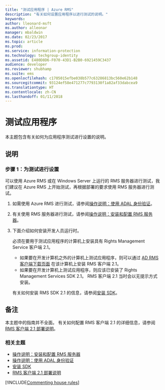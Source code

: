 ```yaml
---
title: "测试应用程序 | Azure RMS"
description: "有关如何设置应用程序以进行测试的说明。"
keywords: 
author: lleonard-msft
ms.author: alleonar
manager: mbaldwin
ms.date: 02/23/2017
ms.topic: article
ms.prod: 
ms.service: information-protection
ms.technology: techgroup-identity
ms.assetid: E480D8D6-F070-43D1-B2B0-6921459C3437
audience: developer
ms.reviewer: shubhamp
ms.suite: ems
ms.openlocfilehash: c1705015efbe038b577c63286813bc560e62b148
ms.sourcegitcommit: 93124ef58e471277c7793130f1a82af33dabcea9
ms.translationtype: HT
ms.contentlocale: zh-CN
ms.lasthandoff: 01/11/2018
---
```

# <a name="testing-your-application"></a>测试应用程序

本主题包含有关如何为应用程序测试进行设置的说明。

## <a name="instructions"></a>说明

### <a name="step-1-setup-for-testing"></a>步骤 1：为测试进行设置

可以使用 Azure RMS 或在 Windows Server 上运行的 RMS 服务器进行测试，我们建议在 Azure RMS 上开始测试，再根据部署的要求使用 RMS 服务器进行测试。

1. 如需使用 Azure RMS 进行测试，请参阅[操作说明：使用 ADAL 身份验证](how-to-use-adal-authentication.md)。
2. 有关使用 RMS 服务器进行测试，请参阅[操作说明：安装和配置 RMS 服务器](how-to-install-and-configure-an-rms-server.md)。
3. 下面介绍如何安装开发人员运行时。

   必须在要用于测试应用程序的计算机上安装具有 Rights Management Service 客户端 2.1。
   - 如果要在开发计算机之外的计算机上测试应用程序，则可以通过 [AD RMS 客户端下载页面](http://www.microsoft.com/en-us/download/details.aspx?id=38396) 在该计算机上安装 RMS 客户端 2.1。
   - 如果要在开发计算机上测试应用程序，则应该已安装了 Rights Management Services SDK 2.1。 RMS 客户端 2.1 当时会以无提示方式安装。

    有关如何安装 RMS SDK 2.1 的信息，请参阅[安装 SDK](install-the-rms-sdk.md)。

## <a name="remarks"></a>备注

本主题中的指南并不全面。 有关如何配置 RMS 客户端 2.1 的详细信息，请参阅 [RMS 客户端 2.1 部署说明](https://technet.microsoft.com/en-us/library/jj159267(WS.10).aspx)。

### <a name="related-topics"></a>相关主题

* [操作说明：安装和配置 RMS 服务器](how-to-install-and-configure-an-rms-server.md)
* [操作说明：使用 ADAL 身份验证](how-to-use-adal-authentication.md)
* [安装 SDK](install-the-rms-sdk.md)
* [RMS 客户端 2.1 部署说明](https://technet.microsoft.com/en-us/library/jj159267(WS.10).aspx)

[!INCLUDE[Commenting house rules](../includes/houserules.md)]